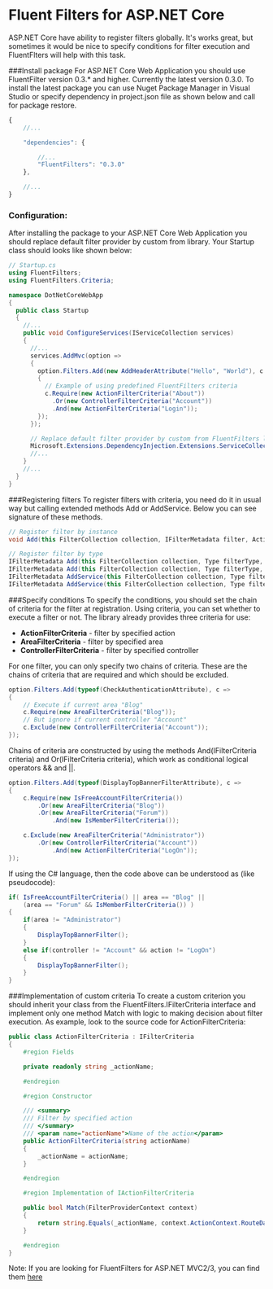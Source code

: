 # Fluent Filters for ASP.NET Core

ASP.NET Core have ability to register filters globally. It's works great, but sometimes it would be nice to specify conditions for filter execution and FluentFlters will help with this task.

###Install package
For ASP.NET Core Web Application you should use FluentFilter version 0.3.* and higher. Currently the latest version 0.3.0.
To install the latest package you can use Nuget Package Manager in Visual Studio or specify dependency in project.json file as shown below and call for package restore.

```javascript
{
    //...

    "dependencies": {

        //...
        "FluentFilters": "0.3.0"
    },

    //...
}    
```


### Configuration:
After installing the package to your ASP.NET Core Web Application you should replace default filter provider by custom from library. Your Startup class should looks like shown below:
```csharp
// Startup.cs
using FluentFilters;
using FluentFilters.Criteria;

namespace DotNetCoreWebApp
{
  public class Startup
  {
    //...
    public void ConfigureServices(IServiceCollection services)
    {
      //...
      services.AddMvc(option =>
      {
        option.Filters.Add(new AddHeaderAttribute("Hello", "World"), c =>
        {
          // Example of using predefined FluentFilters criteria
          c.Require(new ActionFilterCriteria("About"))
            .Or(new ControllerFilterCriteria("Account"))
            .And(new ActionFilterCriteria("Login"));
        });
      });

      // Replace default filter provider by custom from FluentFilters library
      Microsoft.Extensions.DependencyInjection.Extensions.ServiceCollectionDescriptorExtensions.Replace(services, ServiceDescriptor.Singleton<IFilterProvider, FluentFilterFilterProvider>());
      //...
    }
    //...
  }
}
```

###Registering filters
To register filters with criteria, you need do it in usual way but calling extended methods Add or AddService. Below you can see signature of these methods.
```csharp
// Register filter by instance
void Add(this FilterCollection collection, IFilterMetadata filter, Action<IFilterCriteriaBuilder> criteria);

// Register filter by type
IFilterMetadata Add(this FilterCollection collection, Type filterType, Action<IFilterCriteriaBuilder> criteria)
IFilterMetadata Add(this FilterCollection collection, Type filterType, int order, Action<IFilterCriteriaBuilder> criteria)
IFilterMetadata AddService(this FilterCollection collection, Type filterType, Action<IFilterCriteriaBuilder> criteria)
IFilterMetadata AddService(this FilterCollection collection, Type filterType, int order, Action<IFilterCriteriaBuilder> criteria)
```


###Specify conditions
To specify the conditions, you should set the chain of criteria for the filter at registration. Using criteria, you can set whether to execute a filter or not. The library already provides three criteria for use:

 * **ActionFilterCriteria** - filter by specified action 
 * **AreaFilterCriteria** - filter by specified area
 * **ControllerFilterCriteria** - filter by specified controller

For one filter, you can only specify two chains of criteria. These are the chains of criteria that are required and which should be excluded.

```csharp
option.Filters.Add(typeof(CheckAuthenticationAttribute), c =>
{
    // Execute if current area "Blog"
    c.Require(new AreaFilterCriteria("Blog"));
    // But ignore if current controller "Account"
    c.Exclude(new ControllerFilterCriteria("Account"));
});
```

Chains of criteria are constructed by using the methods And(IFilterCriteria criteria) and Or(IFilterCriteria criteria), which work as conditional logical operators && and ||.

```csharp
option.Filters.Add(typeof(DisplayTopBannerFilterAttribute), c =>
{
    c.Require(new IsFreeAccountFilterCriteria())
        .Or(new AreaFilterCriteria("Blog"))
        .Or(new AreaFilterCriteria("Forum"))
            .And(new IsMemberFilterCriteria());

    c.Exclude(new AreaFilterCriteria("Administrator"))
        .Or(new ControllerFilterCriteria("Account"))
            .And(new ActionFilterCriteria("LogOn"));
});
```

If using the C# language, then the code above can be understood as (like pseudocode):
```csharp
if( IsFreeAccountFilterCriteria() || area == "Blog" || 
    (area == "Forum" && IsMemberFilterCriteria()) ) 
{
    if(area != "Administrator")
    {
        DisplayTopBannerFilter();
    }
    else if(controller != "Account" && action != "LogOn")
    {
        DisplayTopBannerFilter();
    }
}
```

###Implementation of custom criteria
To create a custom criterion you should inherit your class from the FluentFilters.IFilterCriteria interface and implement only one method Match with logic to making decision about filter execution. As example, look to the source code for ActionFilterCriteria: 
```csharp
public class ActionFilterCriteria : IFilterCriteria
{
    #region Fields

    private readonly string _actionName;

    #endregion

    #region Constructor

    /// <summary>
    /// Filter by specified action
    /// </summary>
    /// <param name="actionName">Name of the action</param>
    public ActionFilterCriteria(string actionName)
    {
        _actionName = actionName;
    }

    #endregion

    #region Implementation of IActionFilterCriteria

    public bool Match(FilterProviderContext context)
    {
        return string.Equals(_actionName, context.ActionContext.RouteData.GetRequiredString("action"), StringComparison.OrdinalIgnoreCase);
    }

    #endregion
}
```

Note: If you are looking for FluentFilters for ASP.NET MVC2/3, you can find them [here](http://fluentfilters.codeplex.com/)
